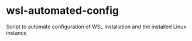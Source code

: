 # wsl-automated-config
Script to automate configuration of WSL installation and the installed Linux instance
